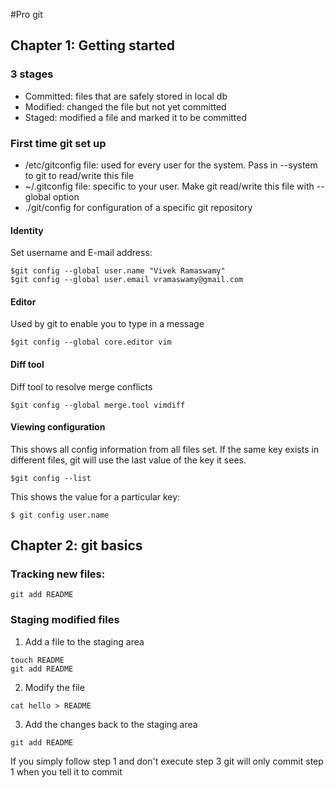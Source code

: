 #Pro git 

## Chapter 1: Getting started
### 3 stages
* Committed:  files that are safely stored in local db
* Modified:  changed the file but not yet committed
* Staged:  modified a file and marked it to be committed

### First time git set up
* /etc/gitconfig file:  used for every user for the system. Pass in --system to git to read/write this file
* ~/.gitconfig file:  specific to your user.  Make git read/write this file with --global option
* ./git/config for configuration of a specific git repository

#### Identity
Set username and E-mail address:
````
$git config --global user.name "Vivek Ramaswamy"
$git config --global user.email vramaswamy@gmail.com
````
#### Editor
Used by git to enable you to type in a message
````
$git config --global core.editor vim
````
#### Diff tool
Diff tool to resolve merge conflicts
````
$git config --global merge.tool vimdiff
````
#### Viewing configuration
This shows all config information from all files set. If the same key exists in different files, git will use the last value of the key it sees.

````
$git config --list
````
 
This shows the value for a particular key:
````
$ git config user.name
````

## Chapter 2:  git basics


### Tracking new files:

````
git add README
````

### Staging modified files
1. Add a file to the staging area
````
touch README
git add README
````
2. Modify the file
````
cat hello > README
````
3. Add the changes back to the staging area
````
git add README
````

If you simply follow step 1 and don't execute step 3 git will only commit step 1 when you tell it to commit



